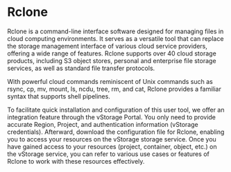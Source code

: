 # Rclone

Rclone is a command-line interface software designed for managing files in cloud computing environments. It serves as a versatile tool that can replace the storage management interface of various cloud service providers, offering a wide range of features. Rclone supports over 40 cloud storage products, including S3 object stores, personal and enterprise file storage services, as well as standard file transfer protocols.

With powerful cloud commands reminiscent of Unix commands such as rsync, cp, mv, mount, ls, ncdu, tree, rm, and cat, Rclone provides a familiar syntax that supports shell pipelines.

To facilitate quick installation and configuration of this user tool, we offer an integration feature through the vStorage Portal. You only need to provide accurate Region, Project, and authentication information (vStorage credentials). Afterward, download the configuration file for Rclone, enabling you to access your resources on the vStorage storage service. Once you have gained access to your resources (project, container, object, etc.) on the vStorage service, you can refer to various use cases or features of Rclone to work with these resources effectively.
